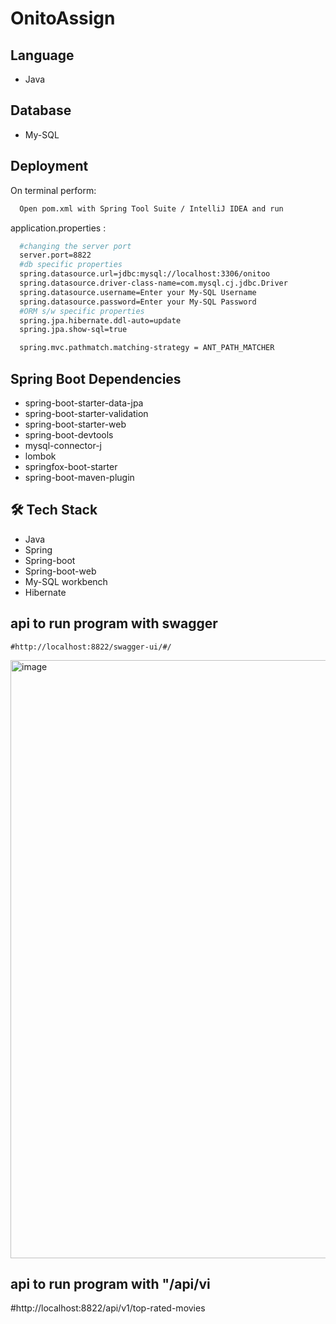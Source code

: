 # OnitoAssign

## Language
- Java

## Database
- My-SQL

## Deployment

On terminal perform:
```bash
  Open pom.xml with Spring Tool Suite / IntelliJ IDEA and run
```


application.properties : 
```bash
  #changing the server port
  server.port=8822
  #db specific properties
  spring.datasource.url=jdbc:mysql://localhost:3306/onitoo
  spring.datasource.driver-class-name=com.mysql.cj.jdbc.Driver
  spring.datasource.username=Enter your My-SQL Username
  spring.datasource.password=Enter your My-SQL Password
  #ORM s/w specific properties
  spring.jpa.hibernate.ddl-auto=update
  spring.jpa.show-sql=true

  spring.mvc.pathmatch.matching-strategy = ANT_PATH_MATCHER

```


## Spring Boot Dependencies
- spring-boot-starter-data-jpa
- spring-boot-starter-validation
- spring-boot-starter-web
- spring-boot-devtools
- mysql-connector-j
- lombok
- springfox-boot-starter
- spring-boot-maven-plugin

## 🛠 Tech Stack

- Java
- Spring
- Spring-boot
- Spring-boot-web
- My-SQL workbench 
- Hibernate


## api to run program with swagger
	#http://localhost:8822/swagger-ui/#/
 <img width="957" alt="image" src="https://github.com/sachin9603/OnitoAssign/assets/103635352/d9b5f574-5225-492c-be61-a137a3daea87">



 
## api to run program with "/api/vi
#http://localhost:8822/api/v1/top-rated-movies
